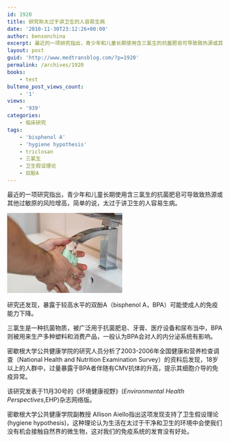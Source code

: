```yaml
---
id: 1920
title: 研究称太过于讲卫生的人容易生病
date: '2010-11-30T23:12:26+00:00'
author: bensonchina
excerpt: 最近的一项研究指出，青少年和儿童长期使用含三氯生的抗菌肥皂可导致致热源或其他过敏原的风险增高，简单的说，太过于讲卫生的人容易生病。
layout: post
guid: 'http://www.medtransblog.com/?p=1920'
permalink: /archives/1920
books:
    - test
bulteno_post_views_count:
    - '1'
views:
    - '939'
categories:
    - 临床研究
tags:
    - 'bisphenol A'
    - 'hygiene hypothesis'
    - triclosan
    - 三氯生
    - 卫生假设理论
    - 双酚A
---
```


最近的一项研究指出，青少年和儿童长期使用含三氯生的抗菌肥皂可导致致热源或其他过敏原的风险增高，简单的说，太过于讲卫生的人容易生病。

![](/assets/uploads/2010/11/下载-5.jpg)

研究还发现，暴露于较高水平的双酚A（bisphenol A，BPA）可能使成人的免疫能力下降。

三氯生是一种抗菌物质，被广泛用于抗菌肥皂、牙膏、医疗设备和尿布当中，BPA则被用来生产多种塑料和消费产品，一般认为BPA会对人的内分泌系统有影响。

密歇根大学公共健康学院的研究人员分析了2003-2006年全国健康和营养检查调查（National Health and Nutrition Examination Survey）的资料后发现，18岁以上的人群中，过量暴露于BPA者伴随有CMV抗体的升高，提示其细胞介导的免疫异常。

该研究发表于11月30号的《环境健康视野》(*Environmental Health Perspectives*,EHP)杂志网络版。

密歇根大学公共健康学院副教授 Allison Aiello指出这项发现支持了卫生假设理论(hygiene hypothesis)，这种理论认为生活在太过于干净和卫生的环境中会使我们没有机会接触自然界的微生物，这对我们的免疫系统的发育没有好处。